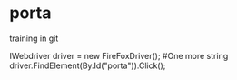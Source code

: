 # porta
training in git

IWebdriver driver = new FireFoxDriver();
#One more string
driver.FindElement(By.Id("porta")).Click();

